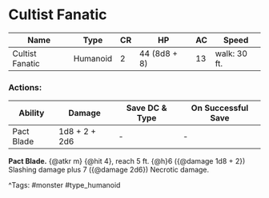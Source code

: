 # Cultist Fanatic

| Name | Type | CR | HP | AC | Speed |
|------|------|----|----|----|-------|
| Cultist Fanatic | Humanoid | 2 | 44 (8d8 + 8) | 13 | walk: 30 ft. |

### Actions:

| Ability | Damage | Save DC & Type | On Successful Save |
|---------|--------|----------------|--------------------|
| Pact Blade | 1d8 + 2 + 2d6 | - | - |


**Pact Blade.** {@atkr m} {@hit 4}, reach 5 ft. {@h}6 ({@damage 1d8 + 2}) Slashing damage plus 7 ({@damage 2d6}) Necrotic damage.

^Tags: #monster #type_humanoid